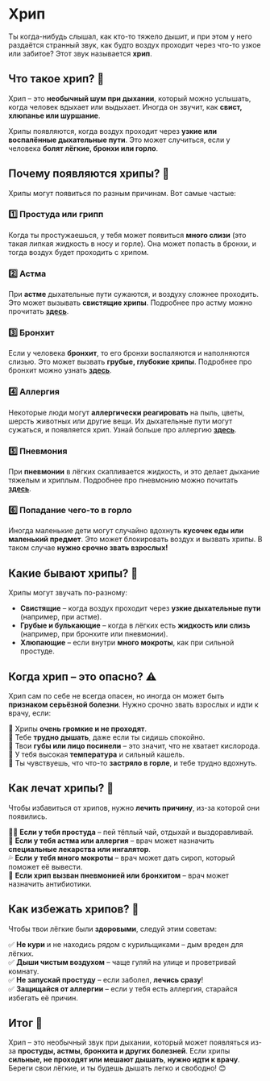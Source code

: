 # Хрип

Ты когда-нибудь слышал, как кто-то тяжело дышит, и при этом у него раздаётся странный звук, как будто воздух проходит через что-то узкое или забитое? Этот звук называется **хрип**.  

## Что такое хрип? 🤔  

Хрип – это **необычный шум при дыхании**, который можно услышать, когда человек вдыхает или выдыхает. Иногда он звучит, как **свист, хлюпанье или шуршание**.  

Хрипы появляются, когда воздух проходит через **узкие или воспалённые дыхательные пути**. Это может случиться, если у человека **болят лёгкие, бронхи или горло**.  

## Почему появляются хрипы? 🧐  

Хрипы могут появиться по разным причинам. Вот самые частые:  

### 1️⃣ **Простуда или грипп**  
Когда ты простужаешься, у тебя может появиться **много слизи** (это такая липкая жидкость в носу и горле). Она может попасть в бронхи, и тогда воздух будет проходить с хрипом.  

### 2️⃣ **Астма**  
При **астме** дыхательные пути сужаются, и воздуху сложнее проходить. Это может вызывать **свистящие хрипы**. Подробнее про астму можно прочитать **[здесь](asthma.md)**.  

### 3️⃣ **Бронхит**  
Если у человека **бронхит**, то его бронхи воспаляются и наполняются слизью. Это может вызвать **грубые, глубокие хрипы**. Подробнее про бронхит можно узнать **[здесь](chronic_bronchitis.md)**.  

### 4️⃣ **Аллергия**  
Некоторые люди могут **аллергически реагировать** на пыль, цветы, шерсть животных или другие вещи. Их дыхательные пути могут сужаться, и появляется хрип. Узнай больше про аллергию **[здесь](allergy.md)**.  

### 5️⃣ **Пневмония**  
При **пневмонии** в лёгких скапливается жидкость, и это делает дыхание тяжелым и хриплым. Подробнее про пневмонию можно почитать **[здесь](pneumonia.md)**.  

### 6️⃣ **Попадание чего-то в горло**  
Иногда маленькие дети могут случайно вдохнуть **кусочек еды или маленький предмет**. Это может блокировать воздух и вызвать хрипы. В таком случае **нужно срочно звать взрослых!**  

## Какие бывают хрипы? 🎵  

Хрипы могут звучать по-разному:  

- **Свистящие** – когда воздух проходит через **узкие дыхательные пути** (например, при астме).  
- **Грубые и булькающие** – когда в лёгких есть **жидкость или слизь** (например, при бронхите или пневмонии).  
- **Хлюпающие** – если внутри **много мокроты**, как при сильной простуде.  

## Когда хрип – это опасно? ⚠  

Хрип сам по себе не всегда опасен, но иногда он может быть **признаком серьёзной болезни**. Нужно срочно звать взрослых и идти к врачу, если:  

🔴 Хрипы **очень громкие и не проходят**.  
🔴 Тебе **трудно дышать**, даже если ты сидишь спокойно.  
🔴 Твои **губы или лицо посинели** – это значит, что не хватает кислорода.  
🔴 У тебя высокая **температура** и сильный кашель.  
🔴 Ты чувствуешь, что что-то **застряло в горле**, и тебе трудно вдохнуть.  

## Как лечат хрипы? 💊  

Чтобы избавиться от хрипов, нужно **лечить причину**, из-за которой они появились.  

👨‍⚕️ **Если у тебя простуда** – пей тёплый чай, отдыхай и выздоравливай.  
💨 **Если у тебя астма или аллергия** – врач может назначить **специальные лекарства или ингалятор**.  
💦 **Если у тебя много мокроты** – врач может дать сироп, который поможет её вывести.  
🏥 **Если хрип вызван пневмонией или бронхитом** – врач может назначить антибиотики.  

## Как избежать хрипов? 🚀  

Чтобы твои лёгкие были **здоровыми**, следуй этим советам:  

✅ **Не кури** и не находись рядом с курильщиками – дым вреден для лёгких.  
✅ **Дыши чистым воздухом** – чаще гуляй на улице и проветривай комнату.  
✅ **Не запускай простуду** – если заболел, **лечись сразу**!  
✅ **Защищайся от аллергии** – если у тебя есть аллергия, старайся избегать её причин.  

## Итог 🏁  

Хрип – это необычный звук при дыхании, который может появляться из-за **простуды, астмы, бронхита и других болезней**. Если хрипы **сильные, не проходят или мешают дышать**, **нужно идти к врачу**. Береги свои лёгкие, и ты будешь дышать легко и свободно! 😊  